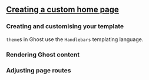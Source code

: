 ## [Creating a custom home page](https://ghost.org/tutorials/custom-home-page/)

### Creating and customising your template

`theme`s in Ghost use the `Handlebars` templating language.  

### Rendering Ghost content

### Adjusting page routes
